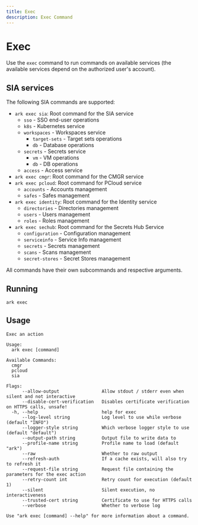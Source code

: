```yaml
---
title: Exec
description: Exec Command
---
```


# Exec

Use the `exec` command to run commands on available services (the available services depend on the authorized user's account).

## SIA services

The following SIA commands are supported:

- `ark exec sia`: Root command for the SIA service
    - `sso` - SSO end-user operations
    - `k8s` - Kubernetes service
    - `workspaces` - Workspaces service
      - `target-sets` - Target sets operations
      - `db` - Database operations
    - `secrets` - Secrets service
      - `vm` - VM operations
      - `db` - DB operations
    - `access` - Access service
- `ark exec cmgr`: Root command for the CMGR service
- `ark exec pcloud`: Root command for PCloud service
    - `accounts` - Accounts management
    - `safes` - Safes management
- `ark exec identity`: Root command for the Identity service
    - `directories` - Directories management
    - `users` - Users management
    - `roles` - Roles management
-  `ark exec sechub`: Root command for the Secrets Hub Service
    - `configuration` - Configuration management
    - `serviceinfo` - Service Info management
    - `secrets` - Secrets management
    - `scans` - Scans management
    - `secret-stores` - Secret Stores management


All commands have their own subcommands and respective arguments.

## Running
```shell linenums="0"
ark exec
```

## Usage
```shell
Exec an action

Usage:
  ark exec [command]

Available Commands:
  cmgr
  pcloud
  sia

Flags:
      --allow-output                Allow stdout / stderr even when silent and not interactive
      --disable-cert-verification   Disables certificate verification on HTTPS calls, unsafe!
  -h, --help                        help for exec
      --log-level string            Log level to use while verbose (default "INFO")
      --logger-style string         Which verbose logger style to use (default "default")
      --output-path string          Output file to write data to
      --profile-name string         Profile name to load (default "ark")
      --raw                         Whether to raw output
      --refresh-auth                If a cache exists, will also try to refresh it
      --request-file string         Request file containing the parameters for the exec action
      --retry-count int             Retry count for execution (default 1)
      --silent                      Silent execution, no interactiveness
      --trusted-cert string         Certificate to use for HTTPS calls
      --verbose                     Whether to verbose log

Use "ark exec [command] --help" for more information about a command.
```
